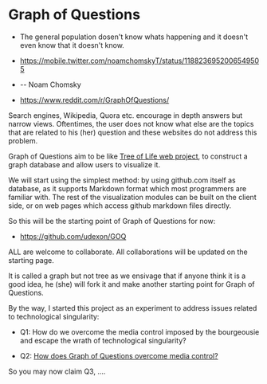 # Graph of Questions

- The general population dosen't know whats happening and it doesn't even know that it doesn't know. 
- https://mobile.twitter.com/noamchomskyT/status/1188236952006549505
- -- Noam Chomsky

- https://www.reddit.com/r/GraphOfQuestions/

Search engines, Wikipedia, Quora etc. encourage in depth answers but narrow views. Oftentimes, the user does not know what else are the topics that are related to his (her) question and these websites do not address this problem.

Graph of Questions aim to be like [Tree of Life web project](http://tolweb.org/tree/), to construct a graph database and allow users to visualize it.

We will start using the simplest method: by using github.com itself as database, as it supports Markdown format which most programmers are familiar with. The rest of the visualization modules can be built on the client side, or on web pages which access github markdown files directly.

So this will be the starting point of Graph of Questions for now:

- https://github.com/udexon/GOQ

ALL are welcome to collaborate. All collaborations will be updated on the starting page.

It is called a graph but not tree as we ensivage that if anyone think it is a good idea, he (she) will fork it and make another starting point for Graph of Questions.

By the way, I started this project as an experiment to address issues related to technological singularity:

- Q1: How do we overcome the media control imposed by the bourgeousie and escape the wrath of technological singularity?

- Q2: [How does Graph of Questions overcome media control?](https://github.com/udexon/GOQ/blob/master/Q2_Media_Control.md)

So you may now claim Q3, ....
